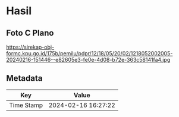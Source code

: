 # Hasil

## Foto C Plano

https://sirekap-obj-formc.kpu.go.id/175b/pemilu/pdpr/12/18/05/20/02/1218052002005-20240216-151446--e82605e3-fe0e-4d08-b72e-363c58141fa4.jpg


## Metadata

| Key        | Value               |
| ---------- | ------------------- |
| Time Stamp | 2024-02-16 16:27:22 |



